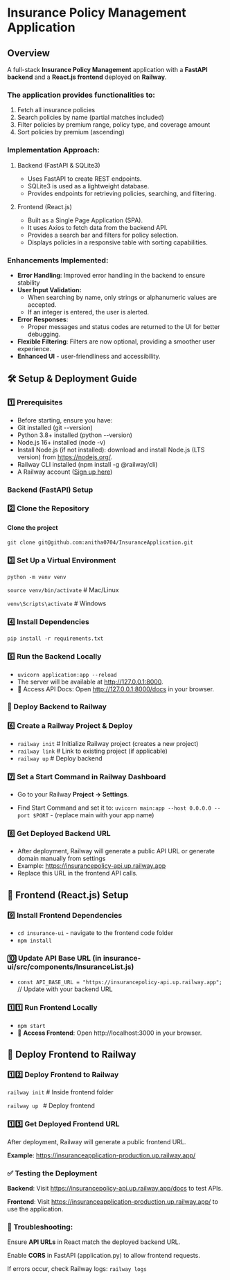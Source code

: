 # Insurance Policy Management Application #

## Overview ##

A full-stack **Insurance Policy Management** application with a **FastAPI backend** and a **React.js frontend** deployed on **Railway**.

### The application provides functionalities to: ###

  1. Fetch all insurance policies
  2. Search policies by name (partial matches included)
  3. Filter policies by premium range, policy type, and coverage amount
  4. Sort policies by premium (ascending)

### Implementation Approach:

1. Backend (FastAPI & SQLite3)

   * Uses FastAPI to create REST endpoints.
   * SQLite3 is used as a lightweight database. 
   * Provides endpoints for retrieving policies, searching, and filtering.

2. Frontend (React.js)

   * Built as a Single Page Application (SPA). 
   * It uses Axios to fetch data from the backend API. 
   * Provides a search bar and filters for policy selection. 
   * Displays policies in a responsive table with sorting capabilities.

### Enhancements Implemented:
* **Error Handling**: Improved error handling in the backend to ensure stability
* **User Input Validation:**
  * When searching by name, only strings or alphanumeric values are accepted. 
  * If an integer is entered, the user is alerted.
* **Error Responses**:
  * Proper messages and status codes are returned to the UI for better debugging.
* **Flexible Filtering**: Filters are now optional, providing a smoother user experience.
* **Enhanced UI** - user-friendliness and accessibility.

## 🛠️ Setup & Deployment Guide

### 1️⃣ Prerequisites
* Before starting, ensure you have:
* Git installed (git --version)
* Python 3.8+ installed (python --version)
* Node.js 16+ installed (node -v)
* Install Node.js (if not installed): download and install Node.js (LTS version) from https://nodejs.org/.
* Railway CLI installed (npm install -g @railway/cli)
* A Railway account ([Sign up here](https://railway.app/))

### Backend (FastAPI) Setup

### 2️⃣ Clone the Repository

#### Clone the project
`git clone git@github.com:anitha0704/InsuranceApplication.git`

### 3️⃣ Set Up a Virtual Environment

`python -m venv venv`

`source venv/bin/activate`  # Mac/Linux

`venv\Scripts\activate`   # Windows

### 4️⃣ Install Dependencies

 `pip install -r requirements.txt`

### 5️⃣ Run the Backend Locally

*    `uvicorn application:app --reload`
*    The server will be available at http://127.0.0.1:8000.
*    📌 Access API Docs: Open http://127.0.0.1:8000/docs in your browser.

### 🚀 Deploy Backend to Railway

### 6️⃣ Create a Railway Project & Deploy

* `railway init` # Initialize Railway project (creates a new project)
* `railway link`  # Link to existing project (if applicable) 
* `railway up`  # Deploy backend

### 7️⃣ Set a Start Command in Railway Dashboard

   * Go to your Railway **Project → Settings**.

   * Find Start Command and set it to: 
 `uvicorn main:app --host 0.0.0.0 --port $PORT` - (replace main with your app name)

### 8️⃣ Get Deployed Backend URL

* After deployment, Railway will generate a public API URL or generate domain manually from settings
* Example: https://insurancepolicy-api.up.railway.app
* Replace this URL in the frontend API calls.

## 🔹 Frontend (React.js) Setup

### 9️⃣ Install Frontend Dependencies

*    `cd insurance-ui` - navigate to the frontend code folder
* `npm install`

### 🔟 Update API Base URL (in insurance-ui/src/components/InsuranceList.js)

* `const API_BASE_URL = "https://insurancepolicy-api.up.railway.app";` // Update with your backend URL

### 1️⃣1️⃣ Run Frontend Locally

   * `npm start`
   * 📌 **Access Frontend**: Open http://localhost:3000 in your browser.

## 🚀 Deploy Frontend to Railway

### 1️⃣2️⃣ Deploy Frontend to Railway

`railway init`  # Inside frontend folder

`railway up `   # Deploy frontend

### 1️⃣3️⃣ Get Deployed Frontend URL

After deployment, Railway will generate a public frontend URL.

**Example**: https://insuranceapplication-production.up.railway.app/

### ✅ Testing the Deployment

**Backend**: Visit https://insurancepolicy-api.up.railway.app/docs to test APIs.

**Frontend**: Visit https://insuranceapplication-production.up.railway.app/ to use the application.

### 📌 Troubleshooting:

Ensure **API URLs** in React match the deployed backend URL.

Enable **CORS** in FastAPI (application.py) to allow frontend requests.

If errors occur, check Railway logs: `railway logs`


